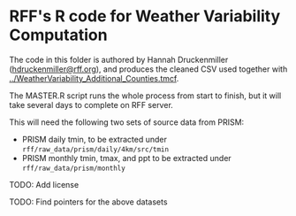 # RFF's R code for Weather Variability Computation

The code in this folder is authored by Hannah Druckenmiller
(hdruckenmiller@rff.org), and produces the cleaned CSV used together with
[../WeatherVariability_Additional_Counties.tmcf](WeatherVariability_Additional_Counties.tmcf).

The MASTER.R script runs the whole process from start to finish, but it will
take several days to complete on RFF server.

This will need the following two sets of source data from PRISM:

* PRISM daily tmin, to be extracted under
  `rff/raw_data/prism/daily/4km/src/tmin`
* PRISM monthly tmin, tmax, and ppt to be extracted under
  `rff/raw_data/prism/monthly`

TODO: Add license

TODO: Find pointers for the above datasets
